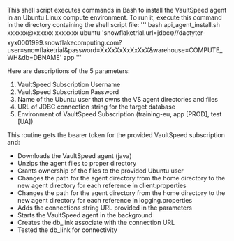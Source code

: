 This shell script executes commands in Bash to install the VaultSpeed agent in an Ubuntu Linux compute environment. To run it, execute this command in the directory containing the shell script file:
'''
  bash api_agent_install.sh xxxxxx@xxxxxx xxxxxxx ubuntu 'snowflaketrial.url=jdbc:snowflake://dactyter-xyx0001999.snowflakecomputing.com?user=snowflaketrial&password=XxXxXxXxXxXxX&warehouse=COMPUTE_WH&db=DBNAME' app
'''

Here are descriptions of the 5 parameters:

1. VaultSpeed Subscription Username
2. VaultSpeed Subscription Password
3. Name of the Ubuntu user that owns the VS agent directories and files
4. URL of JDBC connection string for the target database
5. Environment of VaultSpeed Subscription (training-eu, app [PROD], test [UA])

This routine gets the bearer token for the provided VaultSpeed subscription and:

- Downloads the VaultSpeed agent (java)
- Unzips the agent files to proper directory
- Grants ownership of the files to the provided Ubuntu user
- Changes the path for the agent directory from the home directory to the new agent directory for each reference in client.properties
- Changes the path for the agent directory from the home directory to the new agent directory for each reference in logging.properties
- Adds the connections string URL provided in the parameters
- Starts the VaultSpeed agent in the background
- Creates the db_link associate with the connection URL
- Tested the db_link for connectivity


